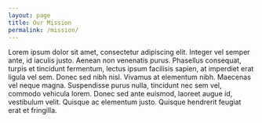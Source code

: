 ```yaml
---
layout: page
title: Our Mission
permalink: /mission/
---
```

Lorem ipsum dolor sit amet, consectetur adipiscing elit. Integer vel semper ante, id iaculis justo. Aenean non venenatis purus. Phasellus consequat, turpis et tincidunt fermentum, lectus ipsum facilisis sapien, at imperdiet erat ligula vel sem. Donec sed nibh nisl. Vivamus at elementum nibh. Maecenas vel neque magna. Suspendisse purus nulla, tincidunt nec sem vel, commodo vehicula lorem. Donec sed ante euismod, laoreet augue id, vestibulum velit. Quisque ac elementum justo. Quisque hendrerit feugiat erat et fringilla.